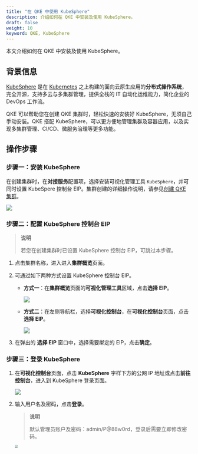 ```yaml
---
title: "在 QKE 中使用 KubeSphere"
description: 介绍如何在 QKE 中安装及使用 KubeSphere。
draft: false
weight: 10
keyword: QKE, KubeSphere
---
```


本文介绍如何在 QKE 中安装及使用 KubeSphere。

## 背景信息

[KubeSphere](https://kubesphere.io/) 是在 [Kubernetes](https://kubernetes.io/) 之上构建的面向云原生应用的**分布式操作系统**，完全开源，支持多云与多集群管理，提供全栈的 IT 自动化运维能力，简化企业的 DevOps 工作流。

QKE 可以帮助您在创建 QKE 集群时，轻松快速的安装好 KubeSphere，无须自己手动安装。QKE 搭配 KubeSphere，可以更方便地管理集群及容器应用，以及实现多集群管理、CI/CD、微服务治理等更多功能。

## 操作步骤

### 步骤一：安装 KubeSphere

在创建集群时，在**对接服务**配置项，选择安装可视化管理工具 `KubeSphere`，并可同时设置 KubeSpere 控制台 EIP。集群创建的详细操作说明，请参见[创建 QKE 集群](/container/qke_plus/quickstart/create_hosting_cluster/)。

![](../../_images/bp_install_ks.png)

### 步骤二：配置 KubeSphere 控制台 EIP

> **说明**
>
> 若您在创建集群时已设置 KubeSphere 控制台 EIP，可跳过本步骤。

1. 点击集群名称，进入进入**集群概览**页面。

2. 可通过如下两种方式设置 KubeSphere 控制台 EIP。

   - **方式一**：在**集群概览**页面的**可视化管理工具**区域，点击**选择 EIP**。

     ![](../../_images/select_ks_eip_1.png)	

   - **方式二**：在左侧导航栏，选择**可视化控制台**，在**可视化控制台**页面，点击**选择 EIP**。

     ![](../../_images/select_ks_eip_2.png)

3. 在弹出的 **选择 EIP** 窗口中，选择需要绑定的 EIP，点击**确定**。

### 步骤三：登录 KubeSphere

1. 在**可视化控制台**页面，点击 **KubeSphere** 字样下方的公网 IP 地址或点击**前往控制台**，进入到 KubeSphere 登录页面。

   ![](/container/qke_plus/_images/bind_eip_done.png)

2. 输入用户名及密码，点击**登录**。

   > **说明**
   >
   > 默认管理员账户及密码：admin/P@88w0rd，登录后需要立即修改密码。

   <img src="../../_images/kubesphere_login.png" style="zoom:50%"/>